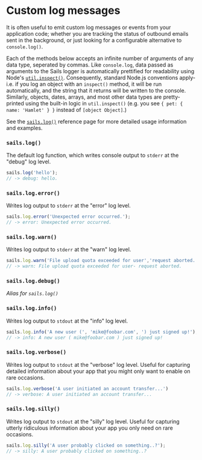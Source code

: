 # Custom log messages

It is often useful to emit custom log messages or events from your application code; whether you are tracking the status of outbound emails sent in the background, or just looking for a configurable alternative to `console.log()`.

Each of the methods below accepts an infinite number of arguments of any data type, seperated by commas. Like `console.log`, data passed as arguments to the Sails logger is automatically prettified for readability using Node's [`util.inspect()`](http://nodejs.org/api/util.html#util_util_inspect_object_options). Consequently, standard Node.js conventions apply- i.e. if you log an object with an `inspect()` method, it will be run automatically, and the string that it returns will be written to the console.  Similarly, objects, dates, arrays, and most other data types are pretty-printed using the built-in logic in `util.inspect()` (e.g. you see `{ pet: { name: 'Hamlet' } }` instead of `[object Object]`.)

See the [`sails.log()`](http://sailsjs.org/documentation/reference/configuration/sails-config-log) reference page for more detailed usage information and examples.


### `sails.log()`

The default log function, which writes console output to `stderr` at the "debug" log level.

```js
sails.log('hello');
// -> debug: hello.
```


### `sails.log.error()`

Writes log output to `stderr` at the "error" log level.

```js
sails.log.error('Unexpected error occurred.');
// -> error: Unexpected error occurred.
```

### `sails.log.warn()`

Writes log output to `stderr` at the "warn" log level.

```js
sails.log.warn('File upload quota exceeded for user','request aborted.');
// -> warn: File upload quota exceeded for user- request aborted.
```

### `sails.log.debug()`
_Alias for `sails.log()`_

### `sails.log.info()`

Writes log output to `stdout` at the "info" log level.

```js
sails.log.info('A new user (', 'mike@foobar.com', ') just signed up!');
// -> info: A new user ( mike@foobar.com ) just signed up!
```


### `sails.log.verbose()`

Writes log output to `stdout` at the "verbose" log level.
Useful for capturing detailed information about your app that you might only want to enable on rare occasions.

```js
sails.log.verbose('A user initiated an account transfer...')
// -> verbose: A user initiated an account transfer...
```


### `sails.log.silly()`

Writes log output to `stdout` at the "silly" log level.
Useful for capturing utterly ridiculous information about your app you only need on rare occasions.

```js
sails.log.silly('A user probably clicked on something..?');
// -> silly: A user probably clicked on something..?
```






<docmeta name="displayName" value="Custom log messages">

